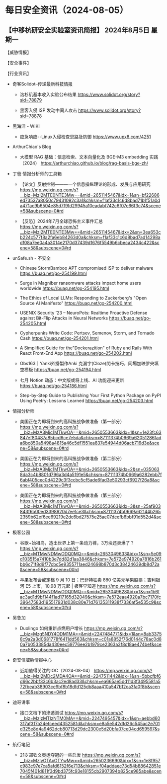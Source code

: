 # 每日安全资讯（2024-08-05）

【中移杭研安全实验室资讯简报】
2024年8月5日 星期一
---------------------------
【威胁情报】

【安全事件】

【行业资讯】

- 奇客Solidot–传递最新科技情报
  - 洛杉矶基本收入实验公布结果
https://www.solidot.org/story?sid=78879

  - 黑客入侵 ISP 发动中间人攻击
https://www.solidot.org/story?sid=78878

- 黑海洋 - WIKI
  - 应急响应--Linux入侵检查思路及防御
https://www.upx8.com/4251

- ArthurChiao's Blog
  - 大模型 RAG 基础：信息检索、文本向量化及 BGE-M3 embedding 实践（2024）
https://arthurchiao.github.io/blog/rag-basis-bge-zh/

- 丁爸 情报分析师的工具箱
  - 【论文】反射控制———一个信息操纵理论的形成、发展与应用研究
https://mp.weixin.qq.com/s?__biz=MzI2MTE0NTE3Mw==&mid=2651145467&idx=1&sn=bf22686ed73537a8050c79431092c3a1&chksm=f1af33c1c6d8bad71b1f51a0da471ac9b6504e85d7f9fd29945a10eadabf742c6f07c66f3c74&scene=58&subscene=0#rd

  - 【反恐】2024年7月全球恐怖主义事件汇总
https://mp.weixin.qq.com/s?__biz=MzI2MTE0NTE3Mw==&mid=2651145467&idx=2&sn=3ea653cb224c577f8a2fa6eb84263d0a&chksm=f1af33c1c6d8bad7ad14298adf08a7ee0a4a3014e2170d37439d1676f5549b6cbeca2434c422&scene=58&subscene=0#rd

- unSafe.sh - 不安全
  - Chinese StormBamboo APT compromised ISP to deliver malware
https://buaq.net/go-254199.html

  - Surge in Magniber ransomware attacks impact home users worldwide
https://buaq.net/go-254195.html

  - The Ethics of Local LLMs: Responding to Zuckerberg's "Open Source AI Manifesto"
https://buaq.net/go-254200.html

  - USENIX Security ’23 – NeuroPots: Realtime Proactive Defense against Bit-Flip Attacks in Neural Networks
https://buaq.net/go-254205.html

  - Cypherpunks Write Code: Pertsev, Semenov, Storm, and Tornado Cash
https://buaq.net/go-254201.html

  - A Simplified Guide for the"Dockerazition" of Ruby and Rails With React Front-End App
https://buaq.net/go-254202.html

  - Obs163｜Yanki外掛製作Anki 克漏字(Cloze)閃卡技巧，同場加映翏央填空模板
https://buaq.net/go-254194.html

  - 七月 Notion 动态：中文版或将上线、AI 功能迎来更新
https://buaq.net/go-254186.html

  - Step-by-Step Guide to Publishing Your First Python Package on PyPI Using Poetry: Lessons Learned
https://buaq.net/go-254203.html

- 情报分析师
  - 美国正在为即将到来的高科技战争做准备（第一部分）
https://mp.weixin.qq.com/s?__biz=MzA3Mjc1MTkwOA==&mid=2650553663&idx=1&sn=1e23fc63847ef80487a85bcd6ce7e5da&chksm=87111374b0669a62051286fada6bc850a5498a4815a46c5df1551ea837e54944d06acb716d3e&scene=58&subscene=0#rd

  - 美国正在为即将到来的高科技战争做准备（第二部分）
https://mp.weixin.qq.com/s?__biz=MzA3Mjc1MTkwOA==&mid=2650553663&idx=2&sn=0350638da3c4b8801d796a3d4a5191e5&chksm=87111374b0669a6282ebb7f6abf405cec0d4229c3f3ccbc5cf5ade6fad3e50293cf6927f26a8&scene=58&subscene=0#rd

  - 美国正在为即将到来的高科技战争做准备（第三部分）
https://mp.weixin.qq.com/s?__biz=MzA3Mjc1MTkwOA==&mid=2650553663&idx=3&sn=25af903843f6b00ed3398920d7ee1ce3&chksm=87111374b0669a62144b2652359b62ef6ee69219e2dc6bd27575e25ae07dcefb6bbf91d552d4&scene=58&subscene=0#rd

- 极客公园
  - 谷歌+始祖鸟，造出世界上第一条动力裤，3万块还卖爆了？
https://mp.weixin.qq.com/s?__biz=MTMwNDMwODQ0MQ==&mid=2653049633&idx=1&sn=5e09d103515a7410b3e7dd82d1aa3846&chksm=7e572e974920a7816b261bb6c71f8d9f77cbc5e9355711aed24698b870d3c38424639db8d72a&scene=58&subscene=0#rd

  - 苹果发布会或定档 9 月 10 日；巴菲特狂卖 880 亿美元苹果股票；吉利银河 E5 上市，10.98 万元起 | 极客早知道
https://mp.weixin.qq.com/s?__biz=MTMwNDMwODQ0MQ==&mid=2653049628&idx=1&sn=1b6fac3ad1d9bf144f1ad17165d32049&chksm=7e572eaa4920a7bc7170fc39647583d195517931d038c80e71d76135311938f7336af5e535c9&scene=58&subscene=0#rd

- 吴鲁加
  - Duolingo 如何重新点燃用户增长
https://mp.weixin.qq.com/s?__biz=Mzg5NDY4ODM1MA==&mid=2247484771&idx=1&sn=8ab33758c9a2a3d0681778f6411dd563&chksm=c01a8852f76d0144c78ac0d80a7b053385da430eec59776ee2b1979ce2363a3f8c18ae474bef&scene=58&subscene=0#rd

- 奇安信威胁情报中心
  - 近期值得关注的IOC（2024-08-04）
https://mp.weixin.qq.com/s?__biz=MzI2MDc2MDA4OA==&mid=2247511442&idx=1&sn=5bbcfbf6d66c2bbf33c6b3ac2ed8ad33&chksm=ea665ae5dd11d3f3495581a572fbeab38903ce9bf8b18dfd125db8aaa410a547b12ca3fa0f8b&scene=58&subscene=0#rd

- 迪哥讲事
  - 接口文档下的渗透测试
https://mp.weixin.qq.com/s?__biz=MzIzMTIzNTM0MA==&mid=2247495457&idx=1&sn=aebbd60317af317a24efceed4352581d&chksm=e8a5e542dfd26c545ac2e701d325e8d4a9462dcb80713d29dc2300e5d20bfa07ce04cd659597&scene=58&subscene=0#rd

- 航行笔记
  - 21岁郑钦文奥运夺冠的一些启发
https://mp.weixin.qq.com/s?__biz=MzIyOTAxOTYwMw==&mid=2650236690&idx=1&sn=1e8f957c983c97e7ca5afd6152f6e713&chksm=f04addaec73d54b88642851e7045f401d811f3d9bd375fc93e18155cb2907394b825ce985abe&scene=58&subscene=0#rd

